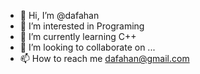 - 👋 Hi, I’m @dafahan
- 👀 I’m interested in Programing
- 🌱 I’m currently learning C++
- 💞️ I’m looking to collaborate on ...
- 📫 How to reach me dafahan@gmail.com

<!---
dafahan/dafahan is a ✨ special ✨ repository because its `README.md` (this file) appears on your GitHub profile.
You can click the Preview link to take a look at your changes.
--->
